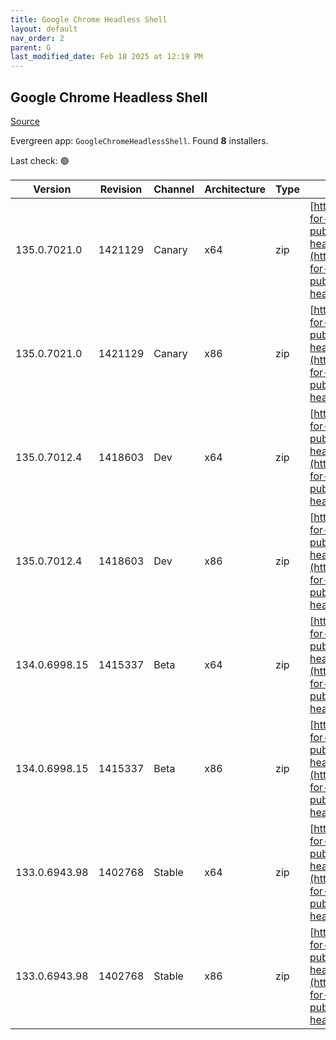 ```yaml
---
title: Google Chrome Headless Shell
layout: default
nav_order: 2
parent: G
last_modified_date: Feb 18 2025 at 12:19 PM
---
```


## Google Chrome Headless Shell

[Source](https://googlechromelabs.github.io/chrome-for-testing/)

Evergreen app: `GoogleChromeHeadlessShell`. Found **8** installers.

Last check: 🟢

| Version       | Revision | Channel | Architecture | Type | URI                                                                                                                                                                                                                          |
| ------------- | -------- | ------- | ------------ | ---- | ---------------------------------------------------------------------------------------------------------------------------------------------------------------------------------------------------------------------------- |
| 135.0.7021.0  | 1421129  | Canary  | x64          | zip  | [https://storage.googleapis.com/chrome-for-testing-public/135.0.7021.0/win64/chrome-headless-shell-win64.zip](https://storage.googleapis.com/chrome-for-testing-public/135.0.7021.0/win64/chrome-headless-shell-win64.zip)   |
| 135.0.7021.0  | 1421129  | Canary  | x86          | zip  | [https://storage.googleapis.com/chrome-for-testing-public/135.0.7021.0/win32/chrome-headless-shell-win32.zip](https://storage.googleapis.com/chrome-for-testing-public/135.0.7021.0/win32/chrome-headless-shell-win32.zip)   |
| 135.0.7012.4  | 1418603  | Dev     | x64          | zip  | [https://storage.googleapis.com/chrome-for-testing-public/135.0.7012.4/win64/chrome-headless-shell-win64.zip](https://storage.googleapis.com/chrome-for-testing-public/135.0.7012.4/win64/chrome-headless-shell-win64.zip)   |
| 135.0.7012.4  | 1418603  | Dev     | x86          | zip  | [https://storage.googleapis.com/chrome-for-testing-public/135.0.7012.4/win32/chrome-headless-shell-win32.zip](https://storage.googleapis.com/chrome-for-testing-public/135.0.7012.4/win32/chrome-headless-shell-win32.zip)   |
| 134.0.6998.15 | 1415337  | Beta    | x64          | zip  | [https://storage.googleapis.com/chrome-for-testing-public/134.0.6998.15/win64/chrome-headless-shell-win64.zip](https://storage.googleapis.com/chrome-for-testing-public/134.0.6998.15/win64/chrome-headless-shell-win64.zip) |
| 134.0.6998.15 | 1415337  | Beta    | x86          | zip  | [https://storage.googleapis.com/chrome-for-testing-public/134.0.6998.15/win32/chrome-headless-shell-win32.zip](https://storage.googleapis.com/chrome-for-testing-public/134.0.6998.15/win32/chrome-headless-shell-win32.zip) |
| 133.0.6943.98 | 1402768  | Stable  | x64          | zip  | [https://storage.googleapis.com/chrome-for-testing-public/133.0.6943.98/win64/chrome-headless-shell-win64.zip](https://storage.googleapis.com/chrome-for-testing-public/133.0.6943.98/win64/chrome-headless-shell-win64.zip) |
| 133.0.6943.98 | 1402768  | Stable  | x86          | zip  | [https://storage.googleapis.com/chrome-for-testing-public/133.0.6943.98/win32/chrome-headless-shell-win32.zip](https://storage.googleapis.com/chrome-for-testing-public/133.0.6943.98/win32/chrome-headless-shell-win32.zip) |
